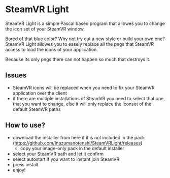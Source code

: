 # SteamVR Light

SteamVR Light is a simple Pascal based program that allowes you to change the icon set of your SteamVR window.

Bored of that blue color? Why not try out a new style or build your own one?
SteamVR Light allowes you to easely replace all the pngs that SteamVR access to load the icons of your application.

Because its only pngs there can not happen so much that destroys it.


## Issues

- SteamVR icons will be replaced when you need to fix your SteamVR application over the client
- if there are multiple installations of SteamVR you need to select that one, that you want to change, else it will only replace the iconset of the default SteamVR paths

## How to use?

- download the installer from here if it is not included in the pack (https://github.com/Inazumanotenshi/SteamVRLight/releases)
  - copy your image-only pack in the default installer
- select your SteamVR path and let it confirm
- select autostart if you want to instant join SteamVR
- press install
- enjoy!
